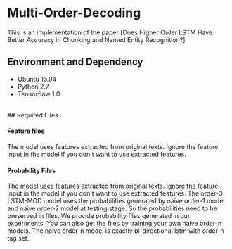 # Multi-Order-Decoding
This is an implementation of the paper [Does Higher Order LSTM Have Better Accuracy in Chunking and Named Entity Recognition?]

## Environment and Dependency
- Ubuntu 16.04
- Python 2.7
- Tensorflow 1.0 

<br /> 
## Required Files

#### Feature files
The model uses features extracted from original texts. Ignore the feature input in the model if you don't want to use extracted features.

#### Probability Files
The model uses features extracted from original texts. Ignore the feature input in the model if you don't want to use extracted features.
The order-3 LSTM-MOD model uses the probabilities generated by naive order-1 model and naive order-2 model at testing stage. So the probabilities need to be preserved in files. We provide probability files generated in our experiments. You can also get the files by training your own naive order-n models. The naive order-n model is exactly bi-directional lstm with order-n tag set.
